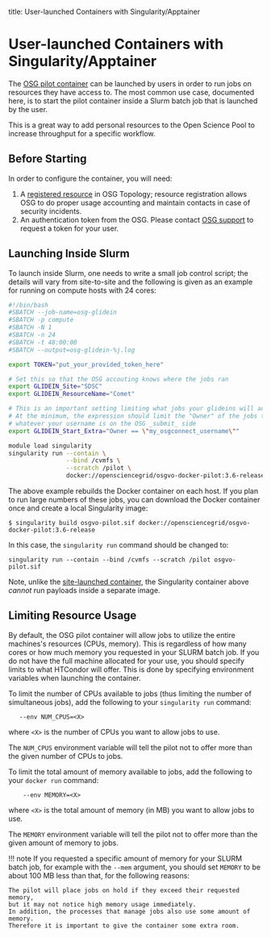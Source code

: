 title: User-launched Containers with Singularity/Apptainer

User-launched Containers with Singularity/Apptainer
===================================================

The [OSG pilot container](os-backfill-containers.md) can be launched by users in order to run jobs on resources they
have access to.
The most common use case, documented here, is to start the pilot container inside a Slurm batch job that is launched by
the user.

This is a great way to add personal resources to the Open Science Pool to increase throughput for a specific workflow.

Before Starting
---------------

In order to configure the container, you will need:

1. A [registered resource](../common/registration.md) in OSG Topology;
   resource registration allows OSG to do proper usage accounting and maintain contacts in case of security incidents.
2. An authentication token from the OSG.
   Please contact [OSG support](mailto:support@opensciencegrid.org) to request a token for your user.

Launching Inside Slurm
----------------------

To launch inside Slurm, one needs to write a small job control script; the details will vary from site-to-site and the
following is given as an example for running on compute hosts with 24 cores:

```bash
#!/bin/bash
#SBATCH --job-name=osg-glidein
#SBATCH -p compute
#SBATCH -N 1
#SBATCH -n 24
#SBATCH -t 48:00:00
#SBATCH --output=osg-glidein-%j.log

export TOKEN="put_your_provided_token_here"

# Set this so that the OSG accouting knows where the jobs ran
export GLIDEIN_Site="SDSC"
export GLIDEIN_ResourceName="Comet"

# This is an important setting limiting what jobs your glideins will accept.
# At the minimum, the expression should limit the "Owner" of the jobs to
# whatever your username is on the OSG _submit_ side
export GLIDEIN_Start_Extra="Owner == \"my_osgconnect_username\""

module load singularity
singularity run --contain \
                --bind /cvmfs \
                --scratch /pilot \
                docker://opensciencegrid/osgvo-docker-pilot:3.6-release
```

The above example rebuilds the Docker container on each host.
If you plan to run large numbers of these jobs, you can download the Docker container once and create a local
Singularity image:

```
$ singularity build osgvo-pilot.sif docker://opensciencegrid/osgvo-docker-pilot:3.6-release
```

In this case, the `singularity run` command should be changed to:

```
singularity run --contain --bind /cvmfs --scratch /pilot osgvo-pilot.sif
```

Note, unlike the [site-launched container](os-backfill-containers.md), the Singularity container above
_cannot_ run payloads inside a separate image.


Limiting Resource Usage
-----------------------

By default, the OSG pilot container will allow jobs to utilize the entire machines's resources (CPUs, memory).
This is regardless of how many cores or how much memory you requested in your SLURM batch job.
If you do not have the full machine allocated for your use, you should specify limits to what HTCondor will offer.
This is done by specifying environment variables when launching the container.

To limit the number of CPUs available to jobs (thus limiting the number of simultaneous jobs),
add the following to your `singularity run` command:

```
   --env NUM_CPUS=<X>
```

where `<X>` is the number of CPUs you want to allow jobs to use.

The `NUM_CPUS` environment variable will tell the pilot not to offer more than the given number of CPUs to jobs.

To limit the total amount of memory available to jobs, add the following to your `docker run` command:
```
    --env MEMORY=<X>
```

where `<X>` is the total amount of memory (in MB) you want to allow jobs to use.

The `MEMORY` environment variable will tell the pilot not to offer more than the given amount of memory to jobs.

!!! note
    If you requested a specific amount of memory for your SLURM batch job, for example with the `--mem` argument,
    you should set `MEMORY` to be about 100 MB less than that, for the following reasons:

    The pilot will place jobs on hold if they exceed their requested memory,
    but it may not notice high memory usage immediately.
    In addition, the processes that manage jobs also use some amount of memory.
    Therefore it is important to give the container some extra room.
